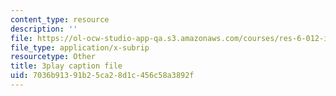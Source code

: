 ```yaml
---
content_type: resource
description: ''
file: https://ol-ocw-studio-app-qa.s3.amazonaws.com/courses/res-6-012-introduction-to-probability-spring-2018/7036b91391b25ca28d1c456c58a3892f_nuXDb9B3y0M.vtt
file_type: application/x-subrip
resourcetype: Other
title: 3play caption file
uid: 7036b913-91b2-5ca2-8d1c-456c58a3892f
---
```

